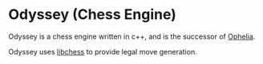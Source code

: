 # Odyssey (Chess Engine)

Odyssey is a chess engine written in c++, and is the successor of [Ophelia](https://github.com/MVP-Harry/Ophelia).

Odyssey uses [libchess](https://github.com/kz04px/libchess) to provide legal move generation.

